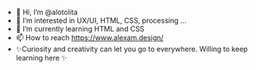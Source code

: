 - 👋 Hi, I’m @alotolita
- 👀 I’m interested in UX/UI, HTML, CSS, processing ...
- 🌱 I’m currently learning HTML and CSS
- 📫 How to reach https://www.alexam.design/
- ✨Curiosity and creativity can let you go to everywhere. Willing to keep learning here ✨
